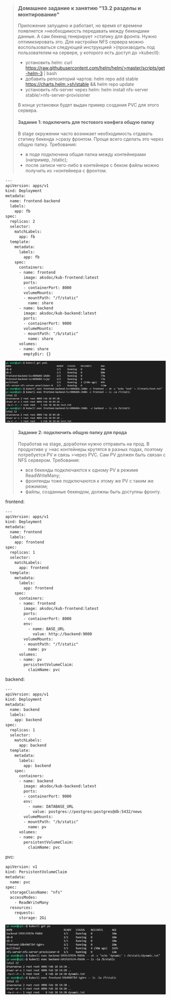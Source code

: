 >### Домашнее задание к занятию "13.2 разделы и монтирование"
>Приложение запущено и работает, но время от времени появляется >необходимость передавать между бекендами данные. А сам бекенд генерирует >статику для фронта. Нужно оптимизировать это.
>Для настройки NFS сервера можно воспользоваться следующей инструкцией >(производить под пользователем на сервере, у которого есть доступ до >kubectl):
>* установить helm: curl https://raw.githubusercontent.com/helm/helm/>master/scripts/get-helm-3 | bash
>* добавить репозиторий чартов: helm repo add stable https://charts.helm.>sh/stable && helm repo update
>* установить nfs-server через helm: helm install nfs-server stable/>nfs-server-provisioner
>
>В конце установки будет выдан пример создания PVC для этого сервера.
>
>#### Задание 1: подключить для тестового конфига общую папку
>В stage окружении часто возникает необходимость отдавать статику бекенда >сразу фронтом. Проще всего сделать это через общую папку. Требования:
>* в поде подключена общая папка между контейнерами (например, /static);
>* после записи чего-либо в контейнере с беком файлы можно получить из >контейнера с фронтом.

```
---
apiVersion: apps/v1
kind: Deployment
metadata:
  name: frontend-backend
  labels:
    app: fb
spec:
  replicas: 2
  selector:
    matchLabels:
      app: fb
  template:
    metadata:
      labels:
        app: fb
    spec:
      containers:
      - name: frontend
        image: aksdoc/kub-frontend:latest
        ports:
        - containerPort: 8000
        volumeMounts:
        - mountPath: "/f/static"
          name: share
      - name: backend
        image: aksdoc/kub-backend:latest
        ports:
        - containerPort: 9000
        volumeMounts:
        - mountPath: "/b/static"
          name: share
      volumes:
      - name: share
        emptyDir: {}
```
![volume](volume.jpg)

>#### Задание 2: подключить общую папку для прода
>Поработав на stage, доработки нужно отправить на прод. В продуктиве у >нас контейнеры крутятся в разных подах, поэтому потребуется PV и связь >через PVC. Сам PV должен быть связан с NFS сервером. Требования:
>* все бекенды подключаются к одному PV в режиме ReadWriteMany;
>* фронтенды тоже подключаются к этому же PV с таким же режимом;
>* файлы, созданные бекендом, должны быть доступны фронту.

frontend:
```
---
apiVersion: apps/v1
kind: Deployment
metadata:
  name: frontend
  labels:
    app: frontend
spec:
  replicas: 1
  selector:
    matchLabels:
      app: frontend
  template:
    metadata:
      labels:
        app: frontend
    spec:
      containers:
      - name: frontend
        image: aksdoc/kub-frontend:latest
        ports:
        - containerPort: 8000
        env:
          - name: BASE_URL
            value: http://backend:9000
        volumeMounts:
        - mountPath: "/f/static"
          name: pv  
      volumes:
      - name: pv
        persistentVolumeClaim:
          claimName: pvc          
```

backend:
```
---
apiVersion: apps/v1
kind: Deployment
metadata:
  name: backend
  labels:
    app: backend
spec:
  replicas: 1
  selector:
    matchLabels:
      app: backend
  template:
    metadata:
      labels:
        app: backend
    spec:
      containers:
      - name: backend
        image: aksdoc/kub-backend:latest
        ports:
        - containerPort: 9000
        env:
          - name: DATABASE_URL
            value: postgres://postgres:postgres@db:5432/news
        volumeMounts:
        - mountPath: "/b/static"
          name: pv
      volumes:
      - name: pv
        persistentVolumeClaim:
          claimName: pvc
```

pvc:
```
apiVersion: v1
kind: PersistentVolumeClaim
metadata:
  name: pvc
spec:
  storageClassName: "nfs"
  accessModes:
    - ReadWriteMany
  resources:
    requests:
      storage: 2Gi
```

![pvc](pvc.jpg)
